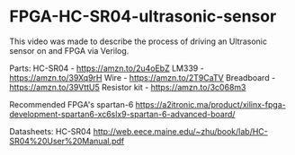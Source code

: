 # FPGA-HC-SR04-ultrasonic-sensor
This video was made to describe the process of driving an Ultrasonic sensor on and FPGA via Verilog.


Parts:
HC-SR04 - https://amzn.to/2u4oEbZ
LM339 - https://amzn.to/39Xq9rH
Wire - https://amzn.to/2T9CaTV
Breadboard - https://amzn.to/39VttU5
Resistor kit - https://amzn.to/3c068m3

Recommended FPGA's
spartan-6 https://a2itronic.ma/product/xilinx-fpga-development-spartan6-xc6slx9-spartan-6-advanced-board/


Datasheets:
HC-SR04
http://web.eece.maine.edu/~zhu/book/lab/HC-SR04%20User%20Manual.pdf
